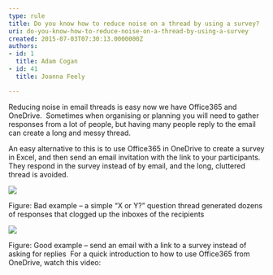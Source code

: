 ```yaml
---
type: rule
title: Do you know how to reduce noise on a thread by using a survey?
uri: do-you-know-how-to-reduce-noise-on-a-thread-by-using-a-survey
created: 2015-07-03T07:30:13.0000000Z
authors:
- id: 1
  title: Adam Cogan
- id: 41
  title: Joanna Feely

---
```


 Reducing noise in email threads is easy now we have Office365 and OneDrive.  
Sometimes when organising or planning you will need to gather responses from a lot of people, but having many people reply to the email can create a long and messy thread.





An easy alternative to this is to use Office365 in OneDrive to create a survey in Excel, and then send an email invitation with the link to your participants. They respond in the survey instead of by email, and the long, cluttered thread is avoided.




![](/PublishingImages/Bad-Example-too-many-emails.png)

​​Figure: Bad example – a simple “X or Y?” question thread generated dozens of responses that clogged up the inboxes of the recipients 

![](/PublishingImages/Good-Example-Invite-to-Survey.png)

​Figure: Good example – send an email with a link to a survey instead of asking for replies ​
​For a quick introduction to how to use Office365 from OneDrive, watch this video:  ​

